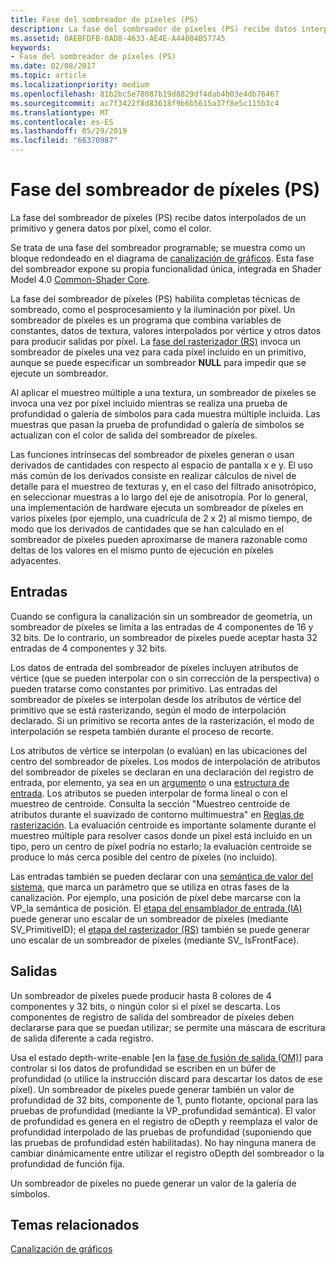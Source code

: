 ```yaml
---
title: Fase del sombreador de píxeles (PS)
description: La fase del sombreador de píxeles (PS) recibe datos interpolados de un primitivo y genera datos por píxel, como el color.
ms.assetid: 0AEBFDFB-0AD8-4633-AE4E-A44004B57745
keywords:
- Fase del sombreador de píxeles (PS)
ms.date: 02/08/2017
ms.topic: article
ms.localizationpriority: medium
ms.openlocfilehash: 81b2bc5e78087b19d8829df4dab4b03e4db76467
ms.sourcegitcommit: ac7f3422f8d83618f9b6b5615a37f8e5c115b3c4
ms.translationtype: MT
ms.contentlocale: es-ES
ms.lasthandoff: 05/29/2019
ms.locfileid: "66370987"
---
```

# <a name="pixel-shader-ps-stage"></a>Fase del sombreador de píxeles (PS)


La fase del sombreador de píxeles (PS) recibe datos interpolados de un primitivo y genera datos por píxel, como el color.

Se trata de una fase del sombreador programable; se muestra como un bloque redondeado en el diagrama de [canalización de gráficos](graphics-pipeline.md). Esta fase del sombreador expone su propia funcionalidad única, integrada en Shader Model 4.0 [Common-Shader Core](https://docs.microsoft.com/windows/desktop/direct3dhlsl/dx-graphics-hlsl-common-core).

La fase del sombreador de píxeles (PS) habilita completas técnicas de sombreado, como el posprocesamiento y la iluminación por píxel. Un sombreador de píxeles es un programa que combina variables de constantes, datos de textura, valores interpolados por vértice y otros datos para producir salidas por píxel. La [fase del rasterizador (RS)](rasterizer-stage--rs-.md) invoca un sombreador de píxeles una vez para cada píxel incluido en un primitivo, aunque se puede especificar un sombreador **NULL** para impedir que se ejecute un sombreador.

Al aplicar el muestreo múltiple a una textura, un sombreador de píxeles se invoca una vez por píxel incluido mientras se realiza una prueba de profundidad o galería de símbolos para cada muestra múltiple incluida. Las muestras que pasan la prueba de profundidad o galería de símbolos se actualizan con el color de salida del sombreador de píxeles.

Las funciones intrínsecas del sombreador de píxeles generan o usan derivados de cantidades con respecto al espacio de pantalla x e y. El uso más común de los derivados consiste en realizar cálculos de nivel de detalle para el muestreo de texturas y, en el caso del filtrado anisotrópico, en seleccionar muestras a lo largo del eje de anisotropía. Por lo general, una implementación de hardware ejecuta un sombreador de píxeles en varios píxeles (por ejemplo, una cuadrícula de 2 x 2) al mismo tiempo, de modo que los derivados de cantidades que se han calculado en el sombreador de píxeles pueden aproximarse de manera razonable como deltas de los valores en el mismo punto de ejecución en píxeles adyacentes.

## <a name="span-idinputsspanspan-idinputsspanspan-idinputsspaninputs"></a><span id="Inputs"></span><span id="inputs"></span><span id="INPUTS"></span>Entradas


Cuando se configura la canalización sin un sombreador de geometría, un sombreador de píxeles se limita a las entradas de 4 componentes de 16 y 32 bits. De lo contrario, un sombreador de píxeles puede aceptar hasta 32 entradas de 4 componentes y 32 bits.

Los datos de entrada del sombreador de píxeles incluyen atributos de vértice (que se pueden interpolar con o sin corrección de la perspectiva) o pueden tratarse como constantes por primitivo. Las entradas del sombreador de píxeles se interpolan desde los atributos de vértice del primitivo que se está rasterizando, según el modo de interpolación declarado. Si un primitivo se recorta antes de la rasterización, el modo de interpolación se respeta también durante el proceso de recorte.

Los atributos de vértice se interpolan (o evalúan) en las ubicaciones del centro del sombreador de píxeles. Los modos de interpolación de atributos del sombreador de píxeles se declaran en una declaración del registro de entrada, por elemento, ya sea en un [argumento](https://docs.microsoft.com/windows/desktop/direct3dhlsl/dx-graphics-hlsl-function-parameters) o una [estructura de entrada](https://docs.microsoft.com/windows/desktop/direct3dhlsl/dx-graphics-hlsl-struct). Los atributos se pueden interpolar de forma lineal o con el muestreo de centroide. Consulta la sección "Muestreo centroide de atributos durante el suavizado de contorno multimuestra" en [Reglas de rasterización](rasterization-rules.md). La evaluación centroide es importante solamente durante el muestreo múltiple para resolver casos donde un píxel está incluido en un tipo, pero un centro de píxel podría no estarlo; la evaluación centroide se produce lo más cerca posible del centro de píxeles (no incluido).

Las entradas también se pueden declarar con una [semántica de valor del sistema](https://docs.microsoft.com/windows/desktop/direct3dhlsl/dx-graphics-hlsl-semantics), que marca un parámetro que se utiliza en otras fases de la canalización. Por ejemplo, una posición de píxel debe marcarse con la VP\_la semántica de posición. El [etapa del ensamblador de entrada (IA)](input-assembler-stage--ia-.md) puede generar uno escalar de un sombreador de píxeles (mediante SV\_PrimitiveID); el [etapa del rasterizador (RS)](rasterizer-stage--rs-.md) también se puede generar uno escalar de un sombreador de píxeles (mediante SV\_ IsFrontFace).

## <a name="span-idoutputsspanspan-idoutputsspanspan-idoutputsspanoutputs"></a><span id="Outputs"></span><span id="outputs"></span><span id="OUTPUTS"></span>Salidas


Un sombreador de píxeles puede producir hasta 8 colores de 4 componentes y 32 bits, o ningún color si el píxel se descarta. Los componentes de registro de salida del sombreador de píxeles deben declararse para que se puedan utilizar; se permite una máscara de escritura de salida diferente a cada registro.

Usa el estado depth-write-enable [en la [fase de fusión de salida (OM)](output-merger-stage--om-.md)] para controlar si los datos de profundidad se escriben en un búfer de profundidad (o utilice la instrucción discard para descartar los datos de ese píxel). Un sombreador de píxeles puede generar también un valor de profundidad de 32 bits, componente de 1, punto flotante, opcional para las pruebas de profundidad (mediante la VP\_profundidad semántica). El valor de profundidad es genera en el registro de oDepth y reemplaza el valor de profundidad interpolado de las pruebas de profundidad (suponiendo que las pruebas de profundidad estén habilitadas). No hay ninguna manera de cambiar dinámicamente entre utilizar el registro oDepth del sombreador o la profundidad de función fija.

Un sombreador de píxeles no puede generar un valor de la galería de símbolos.

## <a name="span-idrelated-topicsspanrelated-topics"></a><span id="related-topics"></span>Temas relacionados


[Canalización de gráficos](graphics-pipeline.md)

 

 




